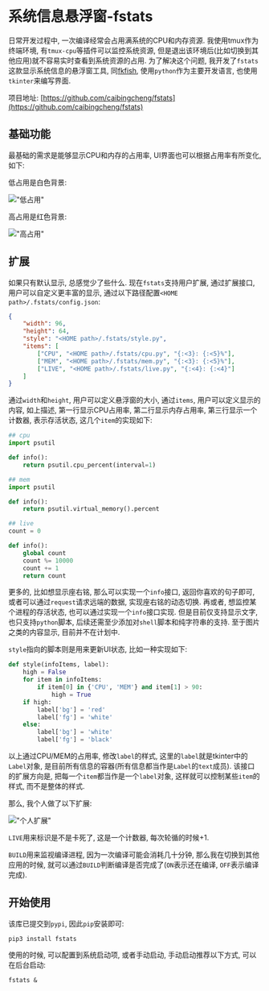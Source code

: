 # 系统信息悬浮窗-fstats


日常开发过程中, 一次编译经常会占用满系统的CPU和内存资源. 我使用tmux作为终端环境, 有`tmux-cpu`等插件可以监控系统资源, 但是退出该环境后(比如切换到其他应用)就不容易实时查看到系统资源的占用. 为了解决这个问题, 我开发了`fstats`这款显示系统信息的悬浮窗工具, 同[fkfish](/202205/about-fkfish/), 使用`python`作为主要开发语言, 也使用`tkinter`来编写界面.

项目地址: [https://github.com/caibingcheng/fstats](https://github.com/caibingcheng/fstats)

<!--more-->

## 基础功能

最基础的需求是能够显示CPU和内存的占用率, UI界面也可以根据占用率有所变化, 如下:

低占用是白色背景:

!["低占用"](https://bu.dusays.com/2022/09/09/631a92d7908f5.png "低占用")

高占用是红色背景:

!["高占用"](https://bu.dusays.com/2022/09/09/631a92d790b46.png "高占用")

## 扩展

如果只有默认显示, 总感觉少了些什么. 现在`fstats`支持用户扩展, 通过扩展接口, 用户可以自定义更丰富的显示, 通过以下路径配置`<HOME path>/.fstats/config.json`:
```json
{
    "width": 96,
    "height": 64,
    "style": "<HOME path>/.fstats/style.py",
    "items": [
        ["CPU", "<HOME path>/.fstats/cpu.py", "{:<3}: {:<5}%"],
        ["MEM", "<HOME path>/.fstats/mem.py", "{:<3}: {:<5}%"],
        ["LIVE", "<HOME path>/.fstats/live.py", "{:<4}: {:<4}"]
    ]
}
```

通过`width`和`height`, 用户可以定义悬浮窗的大小, 通过`items`, 用户可以定义显示的内容, 如上描述, 第一行显示CPU占用率, 第二行显示内存占用率, 第三行显示一个计数器, 表示存活状态, 这几个`item`的实现如下:

```python
## cpu
import psutil

def info():
    return psutil.cpu_percent(interval=1)
```

```python
## mem
import psutil

def info():
    return psutil.virtual_memory().percent
```

```python
## live
count = 0

def info():
    global count
    count %= 10000
    count += 1
    return count
```

更多的, 比如想显示座右铭, 那么可以实现一个`info`接口, 返回你喜欢的句子即可, 或者可以通过`request`请求远端的数据, 实现座右铭的动态切换. 再或者, 想监控某个进程的存活状态, 也可以通过实现一个`info`接口实现. 但是目前仅支持显示文字, 也只支持`python`脚本, 后续还需至少添加对`shell`脚本和纯字符串的支持. 至于图片之类的内容显示, 目前并不在计划中.

`style`指向的脚本则是用来更新UI状态, 比如一种实现如下:

```python
def style(infoItems, label):
    high = False
    for item in infoItems:
        if item[0] in {'CPU', 'MEM'} and item[1] > 90:
            high = True
    if high:
        label['bg'] = 'red'
        label['fg'] = 'white'
    else:
        label['bg'] = 'white'
        label['fg'] = 'black'
```

以上通过CPU/MEM的占用率, 修改`label`的样式, 这里的`label`就是tkinter中的`Label`对象, 是目前所有信息的容器(所有信息都当作是`Label`的`text`成员). 该接口的扩展方向是, 把每一个`item`都当作是一个`label`对象, 这样就可以控制某些`item`的样式, 而不是整体的样式.

那么, 我个人做了以下扩展:

!["个人扩展"](https://bu.dusays.com/2022/09/09/631a92d839c04.png "个人扩展")

`LIVE`用来标识是不是卡死了, 这是一个计数器, 每次轮循的时候+1.

`BUILD`用来监视编译进程, 因为一次编译可能会消耗几十分钟, 那么我在切换到其他应用的时候, 就可以通过`BUILD`判断编译是否完成了(`ON`表示还在编译, `OFF`表示编译完成).

## 开始使用

该库已提交到`pypi`, 因此`pip`安装即可:

```shell
pip3 install fstats
```

使用的时候, 可以配置到系统启动项, 或者手动启动, 手动启动推荐以下方式, 可以在后台启动:

```shell
fstats &
```

